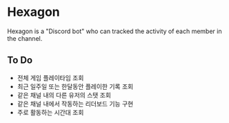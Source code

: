 # Hexagon

Hexagon is a "Discord bot" who can tracked the activity of each member in the channel.

## To Do

- 전체 게임 플레이타임 조회
- 최근 일주일 또는 한달동안 플레이한 기록 조회
- 같은 채널 내의 다른 유저의 스탯 조회
- 같은 채널 내에서 작동하는 리더보드 기능 구현
- 주로 활동하는 시간대 조회
